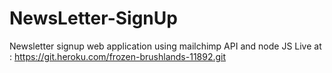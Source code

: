 # NewsLetter-SignUp
Newsletter signup web application using mailchimp API and node JS
Live at : https://git.heroku.com/frozen-brushlands-11892.git
